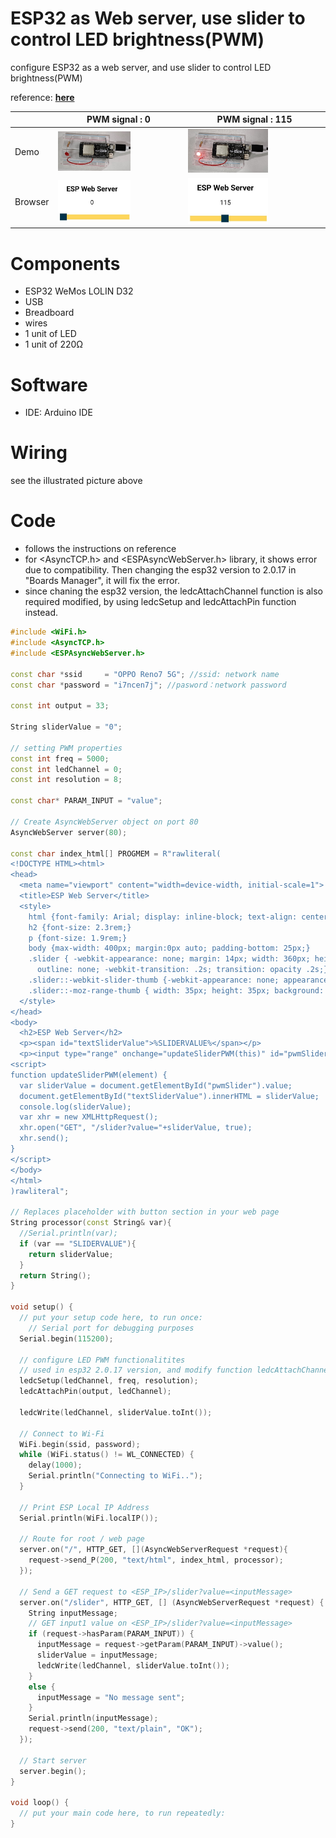 # ESP32 as Web server, use slider to control LED brightness(PWM)

configure ESP32 as a web server, and use slider to control LED brightness(PWM)

reference: [**here**](https://randomnerdtutorials.com/esp32-web-server-slider-pwm/)

|      | PWM signal : 0 | PWM signal : 115 |
| ---- | ------------- | ----------------- |
| Demo | <img align="justify" src="practice_web-server_slider_LED0.jpg" alt="pra_SliderLED_0" style="width:60%"> | <img align="justify" src="practice_web-server_slider_LED115.jpg" alt="pra_SliderLED_115" style="width:60%"> |
| Browser | <img align="justify" src="web-server_slider_LED0.jpg" alt="SliderLED_0" style="width:60%">  | <img align="justify" src="web-server_slider_LED115.jpg" alt="SliderLED_115" style="width:60%"> |

# Components
* ESP32 WeMos LOLIN D32
* USB
* Breadboard
* wires
* 1 unit of LED
* 1 unit of 220Ω

# Software
* IDE: Arduino IDE

# Wiring
see the illustrated picture above

# Code
* follows the instructions on reference
* for <AsyncTCP.h> and <ESPAsyncWebServer.h> library, it shows error due to compatibility. Then changing the esp32 version to 2.0.17 in "Boards Manager", it will fix the error.
* since chaning the esp32 version, the ledcAttachChannel function is also required modified, by using ledcSetup and ledcAttachPin function instead.

```C++
#include <WiFi.h>
#include <AsyncTCP.h>
#include <ESPAsyncWebServer.h>

const char *ssid     = "OPPO Reno7 5G"; //ssid: network name
const char *password = "i7ncen7j"; //pasword：network password

const int output = 33;

String sliderValue = "0";

// setting PWM properties
const int freq = 5000;
const int ledChannel = 0;
const int resolution = 8;

const char* PARAM_INPUT = "value";

// Create AsyncWebServer object on port 80
AsyncWebServer server(80);

const char index_html[] PROGMEM = R"rawliteral(
<!DOCTYPE HTML><html>
<head>
  <meta name="viewport" content="width=device-width, initial-scale=1">
  <title>ESP Web Server</title>
  <style>
    html {font-family: Arial; display: inline-block; text-align: center;}
    h2 {font-size: 2.3rem;}
    p {font-size: 1.9rem;}
    body {max-width: 400px; margin:0px auto; padding-bottom: 25px;}
    .slider { -webkit-appearance: none; margin: 14px; width: 360px; height: 25px; background: #FFD65C;
      outline: none; -webkit-transition: .2s; transition: opacity .2s;}
    .slider::-webkit-slider-thumb {-webkit-appearance: none; appearance: none; width: 35px; height: 35px; background: #003249; cursor: pointer;}
    .slider::-moz-range-thumb { width: 35px; height: 35px; background: #003249; cursor: pointer; } 
  </style>
</head>
<body>
  <h2>ESP Web Server</h2>
  <p><span id="textSliderValue">%SLIDERVALUE%</span></p>
  <p><input type="range" onchange="updateSliderPWM(this)" id="pwmSlider" min="0" max="255" value="%SLIDERVALUE%" step="1" class="slider"></p>
<script>
function updateSliderPWM(element) {
  var sliderValue = document.getElementById("pwmSlider").value;
  document.getElementById("textSliderValue").innerHTML = sliderValue;
  console.log(sliderValue);
  var xhr = new XMLHttpRequest();
  xhr.open("GET", "/slider?value="+sliderValue, true);
  xhr.send();
}
</script>
</body>
</html>
)rawliteral";

// Replaces placeholder with button section in your web page
String processor(const String& var){
  //Serial.println(var);
  if (var == "SLIDERVALUE"){
    return sliderValue;
  }
  return String();
}

void setup() {
  // put your setup code here, to run once:
    // Serial port for debugging purposes
  Serial.begin(115200);
  
  // configure LED PWM functionalitites
  // used in esp32 2.0.17 version, and modify function ledcAttachChannel to belows
  ledcSetup(ledChannel, freq, resolution);
  ledcAttachPin(output, ledChannel);
  
  ledcWrite(ledChannel, sliderValue.toInt());

  // Connect to Wi-Fi
  WiFi.begin(ssid, password);
  while (WiFi.status() != WL_CONNECTED) {
    delay(1000);
    Serial.println("Connecting to WiFi..");
  }

  // Print ESP Local IP Address
  Serial.println(WiFi.localIP());

  // Route for root / web page
  server.on("/", HTTP_GET, [](AsyncWebServerRequest *request){
    request->send_P(200, "text/html", index_html, processor);
  });

  // Send a GET request to <ESP_IP>/slider?value=<inputMessage>
  server.on("/slider", HTTP_GET, [] (AsyncWebServerRequest *request) {
    String inputMessage;
    // GET input1 value on <ESP_IP>/slider?value=<inputMessage>
    if (request->hasParam(PARAM_INPUT)) {
      inputMessage = request->getParam(PARAM_INPUT)->value();
      sliderValue = inputMessage;
      ledcWrite(ledChannel, sliderValue.toInt());
    }
    else {
      inputMessage = "No message sent";
    }
    Serial.println(inputMessage);
    request->send(200, "text/plain", "OK");
  });
  
  // Start server
  server.begin();
}

void loop() {
  // put your main code here, to run repeatedly:
}
```
